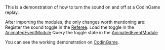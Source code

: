 This is a demonstration of how to turn the sound on and off at a CodinGame replay.

After importing the modules, the only changes worth mentioning are:
Register the sound toggle in the [Referee](https://github.com/eulerscheZahl/CodinGameSoundToggle/blob/master/src/main/java/com/codingame/game/Referee.java#L31).
Load the toggle in the [AnimatedEventModule](https://github.com/eulerscheZahl/CodinGameSoundToggle/blob/master/src/main/resources/view/animations/AnimatedEventModule.js#L87)
Query the toggle state in the [AnimatedEventModule](https://github.com/eulerscheZahl/CodinGameSoundToggle/blob/master/src/main/resources/view/animations/AnimatedEventModule.js#L95)

You can see the working demonstration on [CodinGame](https://www.codingame.com/contribute/view/45741fc2054c24a43cb6b8f2e9511fb34141).
